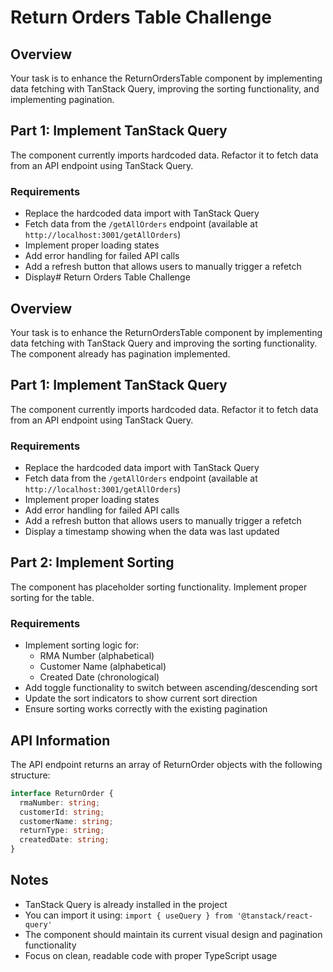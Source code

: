 # Return Orders Table Challenge

## Overview
Your task is to enhance the ReturnOrdersTable component by implementing data fetching with TanStack Query, improving the sorting functionality, and implementing pagination.

## Part 1: Implement TanStack Query

The component currently imports hardcoded data. Refactor it to fetch data from an API endpoint using TanStack Query.

### Requirements
- Replace the hardcoded data import with TanStack Query
- Fetch data from the `/getAllOrders` endpoint (available at `http://localhost:3001/getAllOrders`)
- Implement proper loading states
- Add error handling for failed API calls
- Add a refresh button that allows users to manually trigger a refetch
- Display# Return Orders Table Challenge

## Overview
Your task is to enhance the ReturnOrdersTable component by implementing data fetching with TanStack Query and improving the sorting functionality. The component already has pagination implemented.

## Part 1: Implement TanStack Query

The component currently imports hardcoded data. Refactor it to fetch data from an API endpoint using TanStack Query.

### Requirements
- Replace the hardcoded data import with TanStack Query
- Fetch data from the `/getAllOrders` endpoint (available at `http://localhost:3001/getAllOrders`)
- Implement proper loading states
- Add error handling for failed API calls
- Add a refresh button that allows users to manually trigger a refetch
- Display a timestamp showing when the data was last updated

## Part 2: Implement Sorting

The component has placeholder sorting functionality. Implement proper sorting for the table.

### Requirements
- Implement sorting logic for:
  - RMA Number (alphabetical)
  - Customer Name (alphabetical)
  - Created Date (chronological)
- Add toggle functionality to switch between ascending/descending sort
- Update the sort indicators to show current sort direction
- Ensure sorting works correctly with the existing pagination

## API Information

The API endpoint returns an array of ReturnOrder objects with the following structure:
```typescript
interface ReturnOrder {
  rmaNumber: string;
  customerId: string;
  customerName: string;
  returnType: string;
  createdDate: string;
}
```

## Notes
- TanStack Query is already installed in the project
- You can import it using: `import { useQuery } from '@tanstack/react-query'`
- The component should maintain its current visual design and pagination functionality
- Focus on clean, readable code with proper TypeScript usage